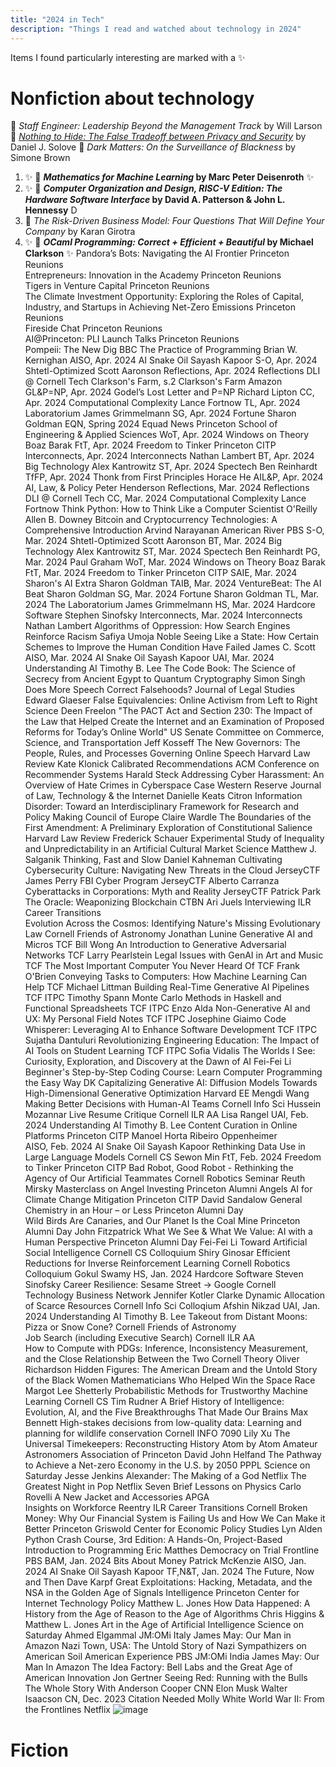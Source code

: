 ```yaml
---
title: "2024 in Tech"
description: "Things I read and watched about technology in 2024"
---
```


Items I found particularly interesting are marked with a ✨
# Nonfiction about technology
📖 _Staff Engineer: Leadership Beyond the Management Track_	by Will Larson
📖 [_Nothing to Hide: The False Tradeoff between Privacy and Security_](https://papers.ssrn.com/sol3/papers.cfm?abstract_id=3976770) by Daniel J. Solove
📖 _Dark Matters: On the Surveillance of Blackness_	by Simone Brown
1. ✨ 📖 **_Mathematics for Machine Learning_ by Marc Peter Deisenroth** ✨
1. ✨ 📖 **_Computer Organization and Design, RISC-V Edition: The Hardware Software Interface_ by David A. Patterson & John L. Hennessy** D
1. 📖 _The Risk-Driven Business Model: Four Questions That Will Define Your Company_ by Karan Girotra
1. ✨ 📖 **_OCaml Programming: Correct + Efficient + Beautiful_ by Michael Clarkson** ✨
Pandora’s Bots: Navigating the AI Frontier	Princeton Reunions	
Entrepreneurs: Innovation in the Academy	Princeton Reunions	
Tigers in Venture Capital	Princeton Reunions	
The Climate Investment Opportunity: Exploring the Roles of Capital, Industry, and Startups in Achieving Net-Zero Emissions	Princeton Reunions	
Fireside Chat	Princeton Reunions	
AI@Princeton: PLI Launch Talks	Princeton Reunions	
Pompeii: The New Dig		BBC
The Practice of Programming		Brian W. Kernighan
AISO, Apr. 2024	AI Snake Oil	Sayash Kapoor
S-O, Apr. 2024	Shtetl-Optimized	Scott Aaronson
Reflections, Apr. 2024	Reflections	DLI @ Cornell Tech
Clarkson's Farm, s.2	Clarkson's Farm	Amazon
GL&P=NP, Apr. 2024	Godel’s Lost Letter and P=NP	Richard Lipton
CC, Apr. 2024	Computational Complexity	Lance Fortnow
TL, Apr. 2024	Laboratorium	James Grimmelmann
SG, Apr. 2024	Fortune	Sharon Goldman
EQN, Spring 2024	Equad News	Princeton School of Engineering & Applied Sciences
WoT, Apr. 2024	Windows on Theory	Boaz Barak
FtT, Apr. 2024	Freedom to Tinker	Princeton CITP
Interconnects, Apr. 2024	Interconnects	Nathan Lambert
BT, Apr. 2024	Big Technology	Alex Kantrowitz
ST, Apr. 2024	Spectech	Ben Reinhardt
TfFP, Apr. 2024	Thonk from First Principles	Horace He
AIL&P, Apr. 2024	AI, Law, & Policy	Peter Henderson
Reflections, Mar. 2024	Reflections	DLI @ Cornell Tech
CC, Mar. 2024	Computational Complexity	Lance Fortnow
Think Python: How to Think Like a Computer Scientist	O'Reilly	Allen B. Downey
Bitcoin and Cryptocurrency Technologies: A Comprehensive Introduction		Arvind Narayanan
American River		PBS
S-O, Mar. 2024	Shtetl-Optimized	Scott Aaronson
BT, Mar. 2024	Big Technology	Alex Kantrowitz
ST, Mar. 2024	Spectech	Ben Reinhardt
PG, Mar. 2024		Paul Graham
WoT, Mar. 2024	Windows on Theory	Boaz Barak
FtT, Mar. 2024	Freedom to Tinker	Princeton CITP
SAIE, Mar. 2024	Sharon's AI Extra	Sharon Goldman
TAIB, Mar. 2024	VentureBeat: The AI Beat	Sharon Goldman
SG, Mar. 2024	Fortune	Sharon Goldman
TL, Mar. 2024	The Laboratorium	James Grimmelmann
HS, Mar. 2024	Hardcore Software	Stephen Sinofsky
Interconnects, Mar. 2024	Interconnects	Nathan Lambert
Algorithms of Oppression: How Search Engines Reinforce Racism		Safiya Umoja Noble
Seeing Like a State: How Certain Schemes to Improve the Human Condition Have Failed		James C. Scott
AISO, Mar. 2024	AI Snake Oil	Sayash Kapoor
UAI, Mar. 2024	Understanding AI	Timothy B. Lee
The Code Book: The Science of Secrecy from Ancient Egypt to Quantum Cryptography		Simon Singh
Does More Speech Correct Falsehoods?	Journal of Legal Studies	Edward Glaeser
False Equivalencies: Online Activism from Left to Right	Science	Deen Freelon
"The PACT Act and Section 230: The Impact of the Law that Helped 
Create the Internet and an Examination of Proposed Reforms for
Today’s Online World"	US Senate Committee on Commerce, Science, and Transportation	Jeff Kosseff
The New Governors: The People, Rules, and Processes Governing Online Speech	Harvard Law Review	Kate Klonick
Calibrated Recommendations	ACM Conference on Recommender Systems	Harald Steck
Addressing Cyber Harassment: An Overview of Hate Crimes in Cyberspace	Case Western Reserve Journal of Law, Technology & the Internet	Danielle Keats Citron
Information Disorder: Toward an Interdisciplinary Framework for Research and Policy Making	Council of Europe	Claire Wardle
The Boundaries of the First Amendment: A Preliminary Exploration of Constitutional Salience	Harvard Law Review	Frederick Schauer
Experimental Study of Inequality and Unpredictability in an Artificial Cultural Market	Science	Matthew J. Salganik
Thinking, Fast and Slow		Daniel Kahneman
Cultivating Cybersecurity Culture: Navigating New Threats in the Cloud	JerseyCTF	James Perry
FBI Cyber Program	JerseyCTF	Alberto Carranza
Cyberattacks in Corporations: Myth and Reality	JerseyCTF	 Patrick Park
The Oracle: Weaponizing Blockchain	CTBN	Ari Juels
Interviewing	ILR Career Transitions	
Evolution Across the Cosmos: Identifying Nature's Missing Evolutionary Law	Cornell Friends of Astronomy	Jonathan Lunine
Generative AI and Micros	TCF	Bill Wong
An Introduction to Generative Adversarial Networks	TCF	Larry Pearlstein
Legal Issues with GenAI in Art and Music	TCF	
The Most Important Computer You Never Heard Of	TCF	Frank O'Brien
Conveying Tasks to Computers: How Machine Learning Can Help	TCF	Michael Littman
Building Real-Time Generative AI Pipelines	TCF ITPC	Timothy Spann
Monte Carlo Methods in Haskell and Functional Spreadsheets	TCF ITPC	Enzo Alda
Non-Generative AI and UX: My Personal Field Notes	TCF ITPC	Josephine Giaimo
Code Whisperer: Leveraging AI to Enhance Software Development	TCF ITPC	Sujatha Dantuluri
Revolutionizing Engineering Education: The Impact of AI Tools on Student Learning	TCF ITPC	Sofia Vidalis 
The Worlds I See: Curiosity, Exploration, and Discovery at the Dawn of AI		Fei-Fei Li
Beginner's Step-by-Step Coding Course: Learn Computer Programming the Easy Way 		DK
Capitalizing Generative AI: Diffusion Models Towards High-Dimensional Generative Optimization	Harvard EE	Mengdi Wang
Making Better Decisions with Human-AI Teams	Cornell Info Sci	Hussein Mozannar
Live Resume Critique	Cornell ILR AA	Lisa Rangel
UAI, Feb. 2024	Understanding AI	Timothy B. Lee
Content Curation in Online Platforms	Princeton CITP	Manoel Horta Ribeiro
Oppenheimer		
AISO, Feb. 2024	AI Snake Oil	Sayash Kapoor
Rethinking Data Use in Large Language Models	Cornell CS	Sewon Min
FtT, Feb. 2024	Freedom to Tinker	Princeton CITP
Bad Robot, Good Robot - Rethinking the Agency of Our Artificial Teammates	Cornell Robotics Seminar	Reuth Mirsky
Masterclass on Angel Investing		Princeton Alumni Angels
AI for Climate Change Mitigation	Princeton CITP	David Sandalow
General Chemistry in an Hour – or Less	Princeton Alumni Day	
Wild Birds Are Canaries, and Our Planet Is the Coal Mine	Princeton Alumni Day	John Fitzpatrick
What We See & What We Value: AI with a Human Perspective	Princeton Alumni Day	Fei-Fei Li
Toward Artificial Social Intelligence	Cornell CS Colloquium	Shiry Ginosar
Efficient Reductions for Inverse Reinforcement Learning	Cornell Robotics Colloquium	Gokul Swamy
HS, Jan. 2024	Hardcore Software	Steven Sinofsky
Career Resilience: Sesame Street -> Google	Cornell Technology Business Network	Jennifer Kotler Clarke
Dynamic Allocation of Scarce Resources	Cornell Info Sci Colloqium	Afshin Nikzad
UAI, Jan. 2024	Understanding AI	Timothy B. Lee
Takeout from Distant Moons: Pizza or Snow Cone?	Cornell Friends of Astronomy	
Job Search (including Executive Search)	Cornell ILR AA	
How to Compute with PDGs: Inference, Inconsistency Measurement, and the Close Relationship Between the Two	Cornell Theory	Oliver Richardson
Hidden Figures: The American Dream and the Untold Story of the Black Women Mathematicians Who Helped Win the Space Race		Margot Lee Shetterly
Probabilistic Methods for Trustworthy Machine Learning	Cornell CS	Tim Rudner
A Brief History of Intelligence: Evolution, AI, and the Five Breakthroughs That Made Our Brains		Max Bennett
High-stakes decisions from low-quality data: Learning and planning for wildlife conservation	Cornell INFO 7090	Lily Xu
The Universal Timekeepers: Reconstructing History Atom by Atom	Amateur Astronomers Association of Princeton	David John Helfand
The Pathway to Achieve a Net-zero Economy in the U.S. by 2050	PPPL Science on Saturday	Jesse Jenkins
Alexander: The Making of a God		Netflix
The Greatest Night in Pop		Netflix
Seven Brief Lessons on Physics		Carlo Rovelli
A New Jacket and Accessories	APGA	
Insights on Workforce Reentry	ILR Career Transitions	Cornell
Broken Money: Why Our Financial System is Failing Us and How We Can Make it Better	Princeton Griswold Center for Economic Policy Studies	Lyn Alden
Python Crash Course, 3rd Edition: A Hands-On, Project-Based Introduction to Programming		Eric Matthes
Democracy on Trial	Frontline	PBS
BAM, Jan. 2024	Bits About Money	Patrick McKenzie
AISO, Jan. 2024	AI Snake Oil	Sayash Kapoor
TF,N&T, Jan. 2024	The Future, Now and Then	Dave Karpf
Great Exploitations: Hacking, Metadata, and the NSA in the Golden Age of Signals Intelligence	Princeton Center for Internet Technology Policy	Matthew L. Jones
How Data Happened: A History from the Age of Reason to the Age of Algorithms		Chris Higgins & Matthew L. Jones
Art in the Age of Artificial Intelligence	Science on Saturday	Ahmed Elgammal
JM:OMi Italy	James May: Our Man in	Amazon
Nazi Town, USA: The Untold Story of Nazi Sympathizers on American Soil	American Experience	PBS
JM:OMi India	James May: Our Man In	Amazon
The Idea Factory: Bell Labs and the Great Age of American Innovation		Jon Gertner
Seeing Red: Running with the Bulls	The Whole Story With Anderson Cooper	CNN
Elon Musk		Walter Isaacson
CN, Dec. 2023	Citation Needed	Molly White
World War II: From the Frontlines		Netflix
![image](https://github.com/user-attachments/assets/e783a486-bb80-4cdd-b8e2-87694495feb6)


# Fiction

